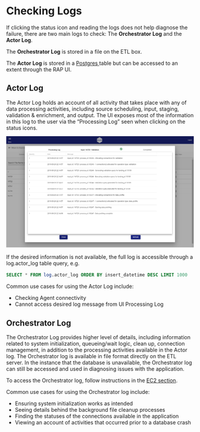 # Checking Logs

If clicking the status icon and reading the logs does not help diagnose the failure, there are two main logs to check: The **Orchestrator Log** and the **Actor Log**.

The **Orchestrator Log** is stored in a file on the ETL box.

The **Actor Log** is stored in a [Postgres ](../maintaining-the-infrastructure/postgres.md)table but can be accessed to an extent through the RAP UI.

## Actor Log

The Actor Log holds an account of all activity that takes place with any of data processing activities, including source scheduling, input, staging, validation & enrichment, and output. The UI exposes most of the information in this log to the user via the “Processing Log” seen when clicking on the status icons.

![Validation Process Log](../../.gitbook/assets/image%20%28187%29.png)

If the desired information is not available, the full log is accessible through a log.actor\_log table query, e.g.

```sql
SELECT * FROM log.actor_log ORDER BY insert_datetime DESC LIMIT 1000
```

Common use cases for using the Actor Log include:

* Checking Agent connectivity
* Cannot access desired log message from UI Processing Log

## Orchestrator Log

The Orchestrator Log provides higher level of details, including information related to system initialization, queueing/wait logic, clean up, connection management, in addition to the processing activities available in the Actor log. The Orchestrator log is available in file format directly on the ETL server. In the instance that the database is unavailable, the Orchestrator log can still be accessed and used in diagnosing issues with the application.

To access the Orchestrator log, follow instructions in the [EC2 section](../maintaining-the-infrastructure/aws/ec2.md).

Common use cases for using the Orchestrator log include:

* Ensuring system initialization works as intended
* Seeing details behind the background file cleanup processes
* Finding the statuses of the connections available in the application
* Viewing an account of activities that occurred prior to a database crash

